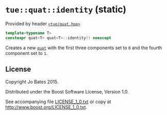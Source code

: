 `tue::quat::identity` (static)
==============================
Provided by header [`<tue/quat.hpp>`](../../headers/quat.md)

```c++
template<typename T>
constexpr quat<T> quat<T>::identity() noexcept
```

Creates a new [`quat`](../../headers/quat.md) with the first three components
set to `0` and the fourth component set to `1`.

License
-------
Copyright Jo Bates 2015.

Distributed under the Boost Software License, Version 1.0.

See accompanying file [LICENSE_1_0.txt](../../../LICENSE_1_0.txt) or copy at
http://www.boost.org/LICENSE_1_0.txt.
